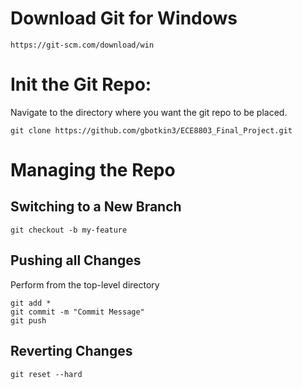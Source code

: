 # Download Git for Windows

```
https://git-scm.com/download/win
```

# Init the Git Repo:

Navigate to the directory where you want the git repo to be placed.

```
git clone https://github.com/gbotkin3/ECE8803_Final_Project.git
```
# Managing the Repo

## Switching to a New Branch

```
git checkout -b my-feature
```

## Pushing all Changes

Perform from the top-level directory

```
git add *
git commit -m "Commit Message"
git push
```

## Reverting Changes

```
git reset --hard
```

